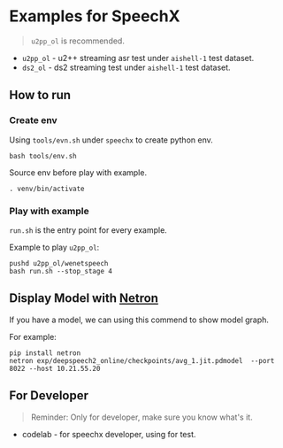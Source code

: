# Examples for SpeechX

> `u2pp_ol` is recommended.

* `u2pp_ol` - u2++ streaming asr test under `aishell-1` test dataset.
* `ds2_ol` - ds2 streaming test under `aishell-1` test dataset. 


## How to run  

### Create env

Using `tools/evn.sh` under `speechx` to create python env.

```
bash tools/env.sh
```

Source env before play with example.
```
. venv/bin/activate
```

### Play with example

`run.sh` is the entry point for every example.

Example to play `u2pp_ol`:

```
pushd u2pp_ol/wenetspeech
bash run.sh --stop_stage 4
```

## Display Model with [Netron](https://github.com/lutzroeder/netron)  

If you have a model, we can using this commend to show model graph.

For example:
```
pip install netron
netron exp/deepspeech2_online/checkpoints/avg_1.jit.pdmodel  --port 8022 --host 10.21.55.20
```

## For Developer  

> Reminder: Only for developer, make sure you know what's it.

* codelab - for speechx developer, using for test.
